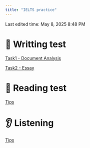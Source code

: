```yaml
---
title: "IELTS practice"
---
```

Last edited time: May 8, 2025 8:48 PM

# 📝 Writting test

[Task1 - Document Analysis](IELTS%20practice/Task1%20-%20Document%20Analysis.md)

[Task2 - Essay](IELTS%20practice/Task2%20-%20Essay.md)

# 📖 Reading test

[Tips](IELTS%20practice/Tips.md)

# 👂 Listening

[Tips](IELTS%20practice/Tips.md)
